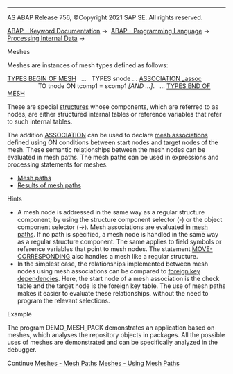   

* * *

AS ABAP Release 756, ©Copyright 2021 SAP SE. All rights reserved.

[ABAP - Keyword Documentation](https://help.sap.com/doc/abapdocu_756_index_htm/7.56/en-US/abenabap.htm) →  [ABAP - Programming Language](https://help.sap.com/doc/abapdocu_756_index_htm/7.56/en-US/abenabap_reference.htm) →  [Processing Internal Data](https://help.sap.com/doc/abapdocu_756_index_htm/7.56/en-US/abenabap_data_working.htm) → 

Meshes

Meshes are instances of mesh types defined as follows:

[TYPES BEGIN OF MESH](https://help.sap.com/doc/abapdocu_756_index_htm/7.56/en-US/abaptypes_mesh.htm)
  ...
  TYPES snode ... [ASSOCIATION \_assoc](https://help.sap.com/doc/abapdocu_756_index_htm/7.56/en-US/abaptypes_mesh_association.htm)
                  TO tnode ON tcomp1 = scomp1 *\[*AND ...*\]*.
  ...
[TYPES END OF MESH](https://help.sap.com/doc/abapdocu_756_index_htm/7.56/en-US/abaptypes_mesh.htm)

These are special [structures](https://help.sap.com/doc/abapdocu_756_index_htm/7.56/en-US/abenstructure_glosry.htm "Glossary Entry") whose components, which are referred to as nodes, are either structured internal tables or reference variables that refer to such internal tables.

The addition [ASSOCIATION](https://help.sap.com/doc/abapdocu_756_index_htm/7.56/en-US/abaptypes_mesh_association.htm) can be used to declare [mesh associations](https://help.sap.com/doc/abapdocu_756_index_htm/7.56/en-US/abenmesh_association_glosry.htm "Glossary Entry") defined using ON conditions between start nodes and target nodes of the mesh. These semantic relationships between the mesh nodes can be evaluated in mesh paths. The mesh paths can be used in expressions and processing statements for meshes.

-   [Mesh paths](https://help.sap.com/doc/abapdocu_756_index_htm/7.56/en-US/abenmesh_pathes.htm)
-   [Results of mesh paths](https://help.sap.com/doc/abapdocu_756_index_htm/7.56/en-US/abenmesh_path_usage.htm)

Hints

-   A mesh node is addressed in the same way as a regular structure component; by using the structure component selector (\-) or the object component selector (\->). Mesh associations are evaluated in [mesh paths](https://help.sap.com/doc/abapdocu_756_index_htm/7.56/en-US/abenmesh_path.htm). If no path is specified, a mesh node is handled in the same way as a regular structure component. The same applies to field symbols or reference variables that point to mesh nodes. The statement [MOVE-CORRESPONDING](https://help.sap.com/doc/abapdocu_756_index_htm/7.56/en-US/abapmove-corresponding.htm) also handles a mesh like a regular structure.
-   In the simplest case, the relationships implemented between mesh nodes using mesh associations can be compared to [foreign key dependencies](https://help.sap.com/doc/abapdocu_756_index_htm/7.56/en-US/abenforeign_key_dependency_glosry.htm "Glossary Entry"). Here, the start node of a mesh association is the check table and the target node is the foreign key table. The use of mesh paths makes it easier to evaluate these relationships, without the need to program the relevant selections.

Example

The program DEMO\_MESH\_PACK demonstrates an application based on meshes, which analyses the repository objects in packages. All the possible uses of meshes are demonstrated and can be specifically analyzed in the debugger.

Continue
[Meshes - Mesh Paths](https://help.sap.com/doc/abapdocu_756_index_htm/7.56/en-US/abenmesh_pathes.htm)
[Meshes - Using Mesh Paths](https://help.sap.com/doc/abapdocu_756_index_htm/7.56/en-US/abenmesh_path_usage.htm)